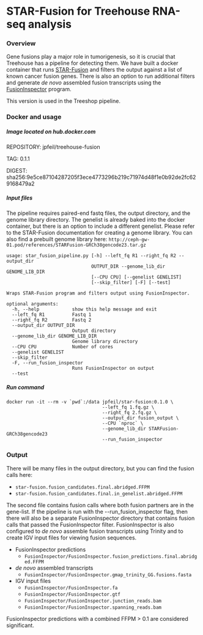 
STAR-Fusion for Treehouse RNA-seq analysis
====================


### Overview

Gene fusions play a major role in tumorigenesis, so it is crucial that Treehouse has a pipeline for detecting them. We have built a docker container that runs [STAR-Fusion](https://github.com/STAR-Fusion/STAR-Fusion/wiki) and filters the output against a list of known cancer fusion genes. There is also an option to run additional filters and generate *de novo* assembled fusion transcripts using the [FusionInspector](https://github.com/FusionInspector/FusionInspector/wiki/Home/5fb0116687e9f80a7e926e55657b46392b781f64) program.

This version is used in the Treeshop pipeline.

### Docker and usage

##### Image located on hub.docker.com

REPOSITORY: jpfeil/treehouse-fusion

TAG: 0.1.1

DIGEST: sha256:9e5ce87104287205f3ece4773296b219c71974d48f1e0b92de2fc629168479a2


##### Input files

The pipeline requires paired-end fastq files, the output directory, and the genome library directory. The genelist is already baked into the docker container, but there is an option to include a different genelist. Please refer to the STAR-Fusion documentation for creating a genome library. You can also find a prebuilt genome library here: `http://ceph-gw-01.pod/references/STARFusion-GRCh38gencode23.tar.gz` 

```
usage: star_fusion_pipeline.py [-h] --left_fq R1 --right_fq R2 --output_dir
                               OUTPUT_DIR --genome_lib_dir GENOME_LIB_DIR
                               [--CPU CPU] [--genelist GENELIST]
                               [--skip_filter] [-F] [--test]

Wraps STAR-Fusion program and filters output using FusionInspector.

optional arguments:
  -h, --help            show this help message and exit
  --left_fq R1          Fastq 1
  --right_fq R2         Fastq 2
  --output_dir OUTPUT_DIR
                        Output directory
  --genome_lib_dir GENOME_LIB_DIR
                        Genome library directory
  --CPU CPU             Number of cores
  --genelist GENELIST
  --skip_filter
  -F, --run_fusion_inspector
                        Runs FusionInspector on output
  --test
```


##### Run command
```
docker run -it --rm -v `pwd`:/data jpfeil/star-fusion:0.1.0 \
                                   --left_fq 1.fq.gz \
                                   --right_fq 2.fq.gz \
                                   --output_dir fusion_output \
                                   --CPU `nproc` \
                                   --genome_lib_dir STARFusion-GRCh38gencode23
                                   --run_fusion_inspector
```

### **Output**

There will be many files in the output directory, but you can find the fusion calls here:

- `star-fusion.fusion_candidates.final.abridged.FFPM`
- `star-fusion.fusion_candidates.final.in_genelist.abridged.FFPM`

The second file contains fusion calls where both fusion partners are in the gene-list. If the pipeline is run with the --run_fusion_inspector flag, then there will also be a separate FusionInspector directory that contains fusion calls that passed the FusionInspector filter. FusionInspector is also configured to *de novo* assemble fusion transcripts using Trinity and to create IGV input files for viewing fusion sequences.

* FusionInspector predictions 
  * `FusionInspector/FusionInspector.fusion_predictions.final.abridged.FFPM`
* *de novo* assembled transcripts
  * `FusionInspector/FusionInspector.gmap_trinity_GG.fusions.fasta`
* IGV input files
  * `FusionInspector/FusionInspector.fa`
  * `FusionInspector/FusionInspector.gtf`
  * `FusionInspector/FusionInspector.junction_reads.bam`
  * `FusionInspector/FusionInspector.spanning_reads.bam`

FusionInspector predictions with a combined FFPM > 0.1 are considered significant.
